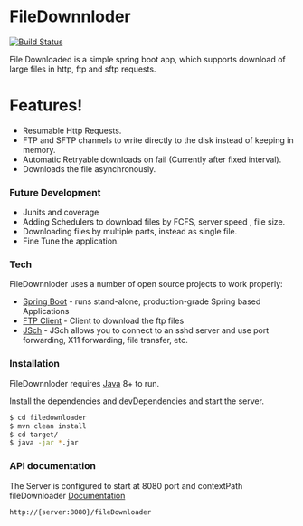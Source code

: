 # FileDownnloder

[![Build Status](https://travis-ci.org/joemccann/dillinger.svg?branch=master)](https://travis-ci.org/joemccann/dillinger)

File Downloaded is a simple spring boot app, which supports  download of large files in http, ftp and sftp requests.

# Features!

  - Resumable Http Requests.
  - FTP and SFTP channels to write directly to the disk instead of keeping in memory.
  - Automatic Retryable downloads on fail (Currently after fixed interval).
  - Downloads the file asynchronously.

### Future Development
  - Junits and coverage
  - Adding Schedulers to download files by FCFS, server speed , file size.
  - Downloading files by multiple parts, instead as single file.
  - Fine Tune the application.

### Tech

FileDownnloder uses a number of open source projects to work properly:

* [Spring Boot](https://spring.io/projects/spring-boot) -  runs stand-alone, production-grade Spring based Applications
* [FTP Client](https://commons.apache.org/net/apidocs/org/apache/commons/net/ftp/FTPClient.html) - Client to download the ftp files
* [JSch](http://www.jcraft.com/jsch/) - JSch allows you to connect to an sshd server and use port forwarding, X11 forwarding, file transfer, etc.

### Installation

FileDownnloder requires [Java](https://www.oracle.com/technetwork/java/javase/downloads/jdk8-downloads-2133151.html) 8+ to run.

Install the dependencies and devDependencies and start the server.

```sh
$ cd filedownloader
$ mvn clean install
$ cd target/
$ java -jar *.jar
```

### API documentation
The Server is configured to start at 8080 port and contextPath fileDownloader
[Documentation](https://documenter.getpostman.com/view/97091/S11RKFZm#1f61ad0d-d25d-fbd1-b512-100a142543f3)

```
http://{server:8080}/fileDownloader
```

